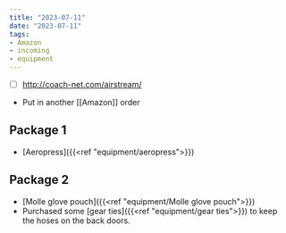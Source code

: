 ```yaml
---
title: "2023-07-11"
date: "2023-07-11"
tags:
- Amazon
- incoming
- equipment
---
```

- [ ] http://coach-net.com/airstream/
- Put in another [[Amazon]] order
## Package 1
- [Aeropress]({{<ref "equipment/aeropress">}})
## Package 2
- [Molle glove pouch]({{<ref "equipment/Molle glove pouch">}})
- Purchased some [gear ties]({{<ref "equipment/gear ties">}}) to keep the hoses on the back doors.